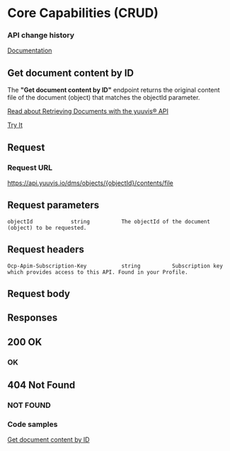 # Core Capabilities (CRUD)

### API change history

[Documentation](https://yuuvis.io/how-to)


## Get document content by ID

The **"Get document content by ID"** endpoint returns the original content file of the document (object) that matches the objectId parameter.



[Read about Retrieving Documents with the yuuvis® API](https://yuuvis.io/how-to/retrieve)


[Try It](https://yuuvis.io/docs/services/yuuvis-dms-core/operations/get-dms-objects-objectid-contents-file/console)
## Request

### Request URL

https://api.yuuvis.io/dms/objects/{objectId}/contents/file

## Request parameters

```
objectId            string          The objectId of the document (object) to be requested.

```

## Request headers

```
Ocp-Apim-Subscription-Key           string          Subscription key which provides access to this API. Found in your Profile.

```
## Request body

## Responses

## 200 OK

### OK

## 404 Not Found

### NOT FOUND

### Code samples

[Get document content by ID](./Get-Object-Content.py)